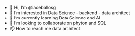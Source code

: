 - 👋 Hi, I’m @iaceballosg
- 👀 I’m interested in Data Science - backend - data architect
- 🌱 I’m currently learning Data Science and AI
- 💞️ I’m looking to collaborate on phyton and SQL
- 📫 How to reach me data architect

<!---
iaceballosg/iaceballosg is a ✨ special ✨ repository because its `README.md` (this file) appears on your GitHub profile.
You can click the Preview link to take a look at your changes.
--->
